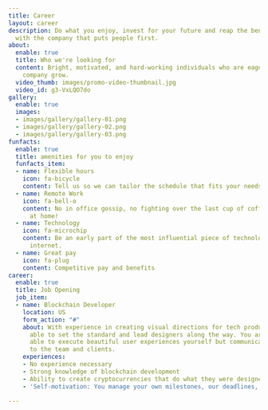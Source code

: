 ```yaml
---
title: Career
layout: career
description: Do what you enjoy, invest for your future and reap the benefits of working
  with the company that puts people first.
about:
  enable: true
  title: Who we're looking for
  content: Bright, motivated, and hard-working individuals who are eager to help the
    company grow.
  video_thumb: images/promo-video-thumbnail.jpg
  video_id: g3-VxLQO7do
gallery:
  enable: true
  images:
  - images/gallery/gallery-01.png
  - images/gallery/gallery-02.png
  - images/gallery/gallery-03.png
funfacts:
  enable: true
  title: amenities for you to enjoy
  funfacts_item:
  - name: Flexible hours
    icon: fa-bicycle
    content: Tell us so we can tailor the schedule that fits your needs.
  - name: Remote Work
    icon: fa-bell-o
    content: No in office gossip, no fighting over the last cup of coffee, just Crypto
      at home!
  - name: Technology
    icon: fa-microchip
    content: Be an early part of the most influential piece of technology since the
      internet.
  - name: Great pay
    icon: fa-plug
    content: Competitive pay and benefits
career:
  enable: true
  title: Job Opening
  job_item:
  - name: Blockchain Developer
    location: US
    form_action: "#"
    about: With experience in creating visual directions for tech products, you are
      able to set the standard and lead designers along the way. You are not only
      able to execute beautiful user experiences yourself but communicate those concepts
      to the team and clients.
    experiences:
    - No experience necessary
    - Strong knowledge of blockchain development
    - Ability to create cryptocurrencies that do what they were designed to do
    - 'Self-motivation: You manage your own milestones, our deadlines, and priorities'

---
```

